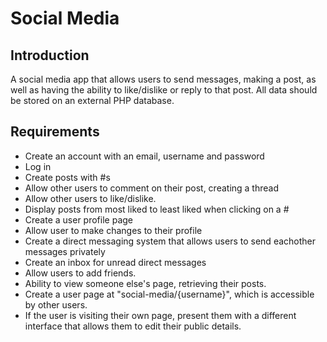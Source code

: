 # Social Media

## Introduction

A social media app that allows users to send messages, making a post, as well as having the ability to like/dislike or reply to that post. All data should be stored on an external PHP database.

## Requirements

- Create an account with an email, username and password
- Log in
- Create posts with #s
- Allow other users to comment on their post, creating a thread
- Allow other users to like/dislike.
- Display posts from most liked to least liked when clicking on a #
- Create a user profile page
- Allow user to make changes to their profile
- Create a direct messaging system that allows users to send eachother messages privately
- Create an inbox for unread direct messages
- Allow users to add friends.
- Ability to view someone else's page, retrieving their posts.
- Create a user page at "social-media/{username}", which is accessible by other users.
- If the user is visiting their own page, present them with a different interface that allows them to edit their public details.
